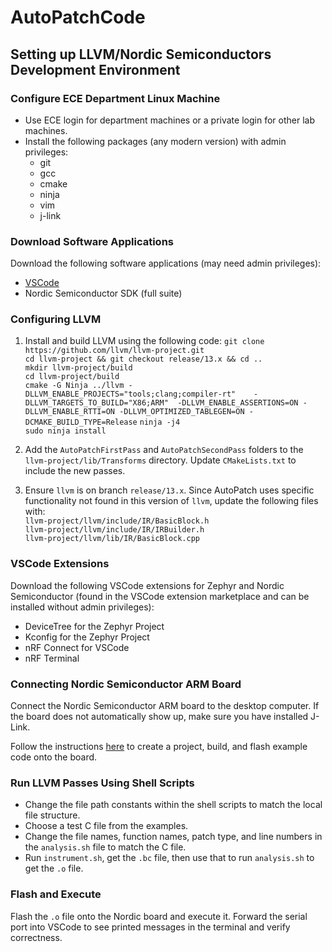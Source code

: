 # AutoPatchCode

## Setting up LLVM/Nordic Semiconductors Development Environment

### Configure ECE Department Linux Machine

- Use ECE login for department machines or a private login for other lab machines.
- Install the following packages (any modern version) with admin privileges:
  - git
  - gcc
  - cmake
  - ninja
  - vim
  - j-link

### Download Software Applications

Download the following software applications (may need admin privileges):

- [VSCode](https://code.visualstudio.com/)
- Nordic Semiconductor SDK (full suite)

### Configuring LLVM

1. Install and build LLVM using the following code:
`git clone https://github.com/llvm/llvm-project.git`  
`cd llvm-project && git checkout release/13.x && cd ..`  
`mkdir llvm-project/build`  
`cd llvm-project/build`  
`cmake -G Ninja ../llvm -DLLVM_ENABLE_PROJECTS="tools;clang;compiler-rt"    -DLLVM_TARGETS_TO_BUILD="X86;ARM"  -DLLVM_ENABLE_ASSERTIONS=ON -DLLVM_ENABLE_RTTI=ON -DLLVM_OPTIMIZED_TABLEGEN=ON -DCMAKE_BUILD_TYPE=Release`
`ninja -j4`  
`sudo ninja install`

2. Add the `AutoPatchFirstPass` and `AutoPatchSecondPass` folders to the `llvm-project/lib/Transforms` directory. Update `CMakeLists.txt` to include the new passes.

3. Ensure `llvm` is on branch `release/13.x`. Since AutoPatch uses specific functionality not found in this version of `llvm`, update the following files with:  
    `llvm-project/llvm/include/IR/BasicBlock.h`  
    `llvm-project/llvm/include/IR/IRBuilder.h`  
    `llvm-project/llvm/lib/IR/BasicBlock.cpp`  


### VSCode Extensions

Download the following VSCode extensions for Zephyr and Nordic Semiconductor (found in the VSCode extension marketplace and can be installed without admin privileges):

- DeviceTree for the Zephyr Project
- Kconfig for the Zephyr Project
- nRF Connect for VSCode
- nRF Terminal

### Connecting Nordic Semiconductor ARM Board

Connect the Nordic Semiconductor ARM board to the desktop computer. If the board does not automatically show up, make sure you have installed J-Link.

Follow the instructions [here](https://www.zephyrproject.org/getting-started-with-nrf-connect-for-visual-studio-code/) to create a project, build, and flash example code onto the board.

### Run LLVM Passes Using Shell Scripts

- Change the file path constants within the shell scripts to match the local file structure.
- Choose a test C file from the examples.
- Change the file names, function names, patch type, and line numbers in the `analysis.sh` file to match the C file.
- Run `instrument.sh`, get the `.bc` file, then use that to run `analysis.sh` to get the `.o` file.

### Flash and Execute

Flash the `.o` file onto the Nordic board and execute it.
Forward the serial port into VSCode to see printed messages in the terminal and verify correctness.


